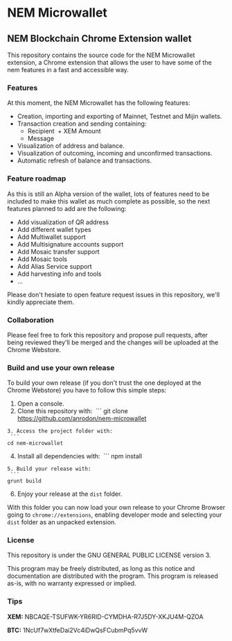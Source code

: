 # NEM Microwallet
## NEM Blockchain Chrome Extension wallet

This repository contains the source code for the NEM Microwallet extension, a Chrome extension that allows the user to have some of the nem features in a fast and accessible way.

### Features
At this moment, the NEM Microwallet has the following features:
- Creation, importing and exporting of Mainnet, Testnet and Mijin wallets.
- Transaction creation and sending containing:
  + Recipient
  + XEM Amount
  + Message
- Visualization of address and balance.
- Visualization of outcoming, incoming and unconfirmed transactions.
- Automatic refresh of balance and transactions.

### Feature roadmap
As this is still an Alpha version of the wallet, lots of features need to be included to make this wallet as much complete as possible, so the next features planned to add are the following:
- Add visualization of QR address
- Add different wallet types
- Add Multiwallet support
- Add Multisignature accounts support
- Add Mosaic transfer support
- Add Mosaic tools
- Add Alias Service support
- Add harvesting info and tools
- ...

Please don't hesiate to open feature request issues in this repository, we'll kindly appreciate them.

### Collaboration
Please feel free to fork this repository and propose pull requests, after being reviewed they'll be merged and the changes will be uploaded at the Chrome Webstore.

### Build and use your own release
To build your own release (if you don't trust the one deployed at the Chrome Webstore) you have to follow this simple steps:
1. Open a console.
2. Clone this repository with:
  ```
  git clone https://github.com/anrodon/nem-microwallet
  ```
3. Access the project folder with:
  ```
  cd nem-microwallet
  ```
4. Install all dependencies with:
  ```
  npm install
  ```
5. Build your release with:
  ```
  grunt build
  ```
6. Enjoy your release at the `dist` folder.

With this folder you can now load your own release to your Chrome Browser going to `chrome://extensions`, enabling developer mode and selecting your `dist` folder as an unpacked extension.

### License
This repository is under the GNU GENERAL PUBLIC LICENSE version 3.

This program may be freely distributed, as long as this notice and documentation are distributed with the program.  This program is released as-is, with no warranty expressed or implied.

### Tips
**XEM:** NBCAQE-TSUFWK-YR6RID-CYMDHA-R7J5DY-XKJU4M-QZOA

**BTC:** 1NcUf7wXtfeDai2Vc4iDwQsFCubmPq5vvW
